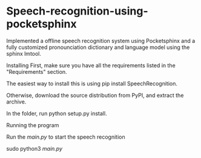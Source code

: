 # Speech-recognition-using-pocketsphinx

Implemented a offline speech recognition system using Pocketsphinx and a fully customized pronounciation dictionary and language model using the sphinx lmtool.

Installing
First, make sure you have all the requirements listed in the "Requirements" section.

The easiest way to install this is using pip install SpeechRecognition.

Otherwise, download the source distribution from PyPI, and extract the archive.

In the folder, run python setup.py install.

Running the program

Run the _main.py_ to start the speech recognition

sudo python3 _main.py_

